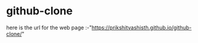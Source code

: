 # github-clone   
  
 here is the url for the web page :-"https://prikshitvashisth.github.io/github-clone/" 
